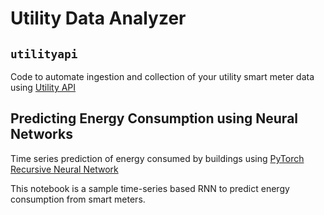 # Utility Data Analyzer

## `utilityapi`
Code to automate ingestion and collection of your utility smart meter data using [Utility API](https://utilityapi.com/)

## Predicting Energy Consumption using Neural Networks
Time series prediction of energy consumed by buildings using [PyTorch Recursive Neural Network](https://pytorch.org/docs/stable/generated/torch.nn.RNN.html)

This notebook is a sample time-series based RNN to predict energy consumption from smart meters. 

